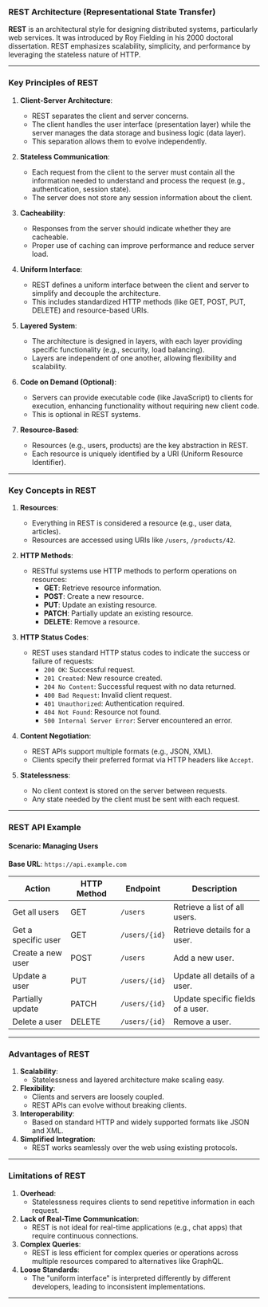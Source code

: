 ### REST Architecture (Representational State Transfer)

**REST** is an architectural style for designing distributed systems, particularly web services. It was introduced by Roy Fielding in his 2000 doctoral dissertation. REST emphasizes scalability, simplicity, and performance by leveraging the stateless nature of HTTP.

---

### Key Principles of REST

1. **Client-Server Architecture**:
   - REST separates the client and server concerns.
   - The client handles the user interface (presentation layer) while the server manages the data storage and business logic (data layer).
   - This separation allows them to evolve independently.

2. **Stateless Communication**:
   - Each request from the client to the server must contain all the information needed to understand and process the request (e.g., authentication, session state).
   - The server does not store any session information about the client.

3. **Cacheability**:
   - Responses from the server should indicate whether they are cacheable.
   - Proper use of caching can improve performance and reduce server load.

4. **Uniform Interface**:
   - REST defines a uniform interface between the client and server to simplify and decouple the architecture.
   - This includes standardized HTTP methods (like GET, POST, PUT, DELETE) and resource-based URIs.

5. **Layered System**:
   - The architecture is designed in layers, with each layer providing specific functionality (e.g., security, load balancing).
   - Layers are independent of one another, allowing flexibility and scalability.

6. **Code on Demand (Optional)**:
   - Servers can provide executable code (like JavaScript) to clients for execution, enhancing functionality without requiring new client code.
   - This is optional in REST systems.

7. **Resource-Based**:
   - Resources (e.g., users, products) are the key abstraction in REST.
   - Each resource is uniquely identified by a URI (Uniform Resource Identifier).

---

### Key Concepts in REST

1. **Resources**:
   - Everything in REST is considered a resource (e.g., user data, articles).
   - Resources are accessed using URIs like `/users`, `/products/42`.

2. **HTTP Methods**:
   - RESTful systems use HTTP methods to perform operations on resources:
     - **GET**: Retrieve resource information.
     - **POST**: Create a new resource.
     - **PUT**: Update an existing resource.
     - **PATCH**: Partially update an existing resource.
     - **DELETE**: Remove a resource.

3. **HTTP Status Codes**:
   - REST uses standard HTTP status codes to indicate the success or failure of requests:
     - `200 OK`: Successful request.
     - `201 Created`: New resource created.
     - `204 No Content`: Successful request with no data returned.
     - `400 Bad Request`: Invalid client request.
     - `401 Unauthorized`: Authentication required.
     - `404 Not Found`: Resource not found.
     - `500 Internal Server Error`: Server encountered an error.

4. **Content Negotiation**:
   - REST APIs support multiple formats (e.g., JSON, XML).
   - Clients specify their preferred format via HTTP headers like `Accept`.

5. **Statelessness**:
   - No client context is stored on the server between requests.
   - Any state needed by the client must be sent with each request.

---

### REST API Example

#### Scenario: Managing Users
**Base URL**: `https://api.example.com`

| Action               | HTTP Method | Endpoint            | Description                       |
|----------------------|-------------|---------------------|-----------------------------------|
| Get all users        | GET         | `/users`            | Retrieve a list of all users.    |
| Get a specific user  | GET         | `/users/{id}`       | Retrieve details for a user.     |
| Create a new user    | POST        | `/users`            | Add a new user.                  |
| Update a user        | PUT         | `/users/{id}`       | Update all details of a user.    |
| Partially update     | PATCH       | `/users/{id}`       | Update specific fields of a user.|
| Delete a user        | DELETE      | `/users/{id}`       | Remove a user.                   |

---

### Advantages of REST

1. **Scalability**:
   - Statelessness and layered architecture make scaling easy.
2. **Flexibility**:
   - Clients and servers are loosely coupled.
   - REST APIs can evolve without breaking clients.
3. **Interoperability**:
   - Based on standard HTTP and widely supported formats like JSON and XML.
4. **Simplified Integration**:
   - REST works seamlessly over the web using existing protocols.

---

### Limitations of REST

1. **Overhead**:
   - Statelessness requires clients to send repetitive information in each request.
2. **Lack of Real-Time Communication**:
   - REST is not ideal for real-time applications (e.g., chat apps) that require continuous connections.
3. **Complex Queries**:
   - REST is less efficient for complex queries or operations across multiple resources compared to alternatives like GraphQL.
4. **Loose Standards**:
   - The "uniform interface" is interpreted differently by different developers, leading to inconsistent implementations.

---
